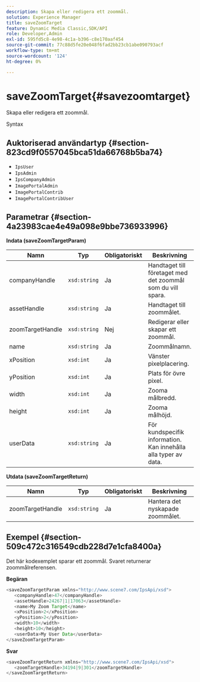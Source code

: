 ```yaml
---
description: Skapa eller redigera ett zoommål.
solution: Experience Manager
title: saveZoomTarget
feature: Dynamic Media Classic,SDK/API
role: Developer,Admin
exl-id: 595fd5c8-4e98-4c1a-b396-c8e170aaf454
source-git-commit: 77c88d5fe20e048f6fad2bb23cb1abe090793acf
workflow-type: tm+mt
source-wordcount: '124'
ht-degree: 0%

---
```


# saveZoomTarget{#savezoomtarget}

Skapa eller redigera ett zoommål.

Syntax

## Auktoriserad användartyp {#section-823cd9f0557045bca51da66768b5ba74}

* `IpsUser`
* `IpsAdmin`
* `IpsCompanyAdmin`
* `ImagePortalAdmin`
* `ImagePortalContrib`
* `ImagePortalContribUser`

## Parametrar {#section-4a23983cae4e49a098e9bbe736933996}

**Indata (saveZoomTargetParam)**

| Namn | Typ | Obligatoriskt | Beskrivning |
|---|---|---|---|
| companyHandle | `xsd:string` | Ja | Handtaget till företaget med det zoommål som du vill spara. |
| assetHandle | `xsd:string` | Ja | Handtaget till zoommålet. |
| zoomTargetHandle | `xsd:string` | Nej | Redigerar eller skapar ett zoommål. |
| name | `xsd:string` | Ja | Zoommålnamn. |
| xPosition | `xsd:int` | Ja | Vänster pixelplacering. |
| yPosition | `xsd:int` | Ja | Plats för övre pixel. |
| width | `xsd:int` | Ja | Zooma målbredd. |
| height | `xsd:int` | Ja | Zooma målhöjd. |
| userData | `xsd:string` | Ja | För kundspecifik information. Kan innehålla alla typer av data. |

**Utdata (saveZoomTargetReturn)**

| Namn | Typ | Obligatoriskt | Beskrivning |
|---|---|---|---|
| zoomTargetHandle | `xsd:string` | Ja | Hantera det nyskapade zoommålet. |

## Exempel {#section-509c472c316549cdb228d7e1cfa8400a}

Det här kodexemplet sparar ett zoommål. Svaret returnerar zoommålreferensen.

**Begäran**

```java
<saveZoomTargetParam xmlns="http://www.scene7.com/IpsApi/xsd">
   <companyHandle>47</companyHandle>
   <assetHandle>24267|1|17063</assetHandle>
   <name>My Zoom Target</name>
   <xPosition>2</xPosition>
   <yPosition>2</yPosition>
   <width>10</width>
   <height>10</height>
   <userData>My User Data</userData>
</saveZoomTargetParam>
```

**Svar**

```java
<saveZoomTargetReturn xmlns="http://www.scene7.com/IpsApi/xsd">
   <zoomTargetHandle>34194|9|301</zoomTargetHandle>
</saveZoomTargetReturn>
```
